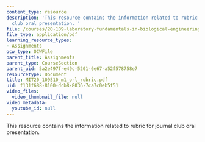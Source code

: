 ```yaml
---
content_type: resource
description: 'This resource contains the information related to rubric for journal
  club oral presentation. '
file: /courses/20-109-laboratory-fundamentals-in-biological-engineering-spring-2010/f131f6888100dcb880367ca7c0eb5f51_MIT20_109S10_m1_orl_rubric.pdf
file_type: application/pdf
learning_resource_types:
- Assignments
ocw_type: OCWFile
parent_title: Assignments
parent_type: CourseSection
parent_uid: 5a2e497f-e49c-5201-6e67-a52f578758e7
resourcetype: Document
title: MIT20_109S10_m1_orl_rubric.pdf
uid: f131f688-8100-dcb8-8036-7ca7c0eb5f51
video_files:
  video_thumbnail_file: null
video_metadata:
  youtube_id: null
---
```

This resource contains the information related to rubric for journal club oral presentation. 

